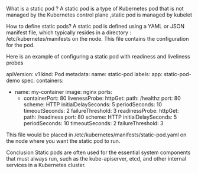 What is a static pod ?
A static pod is a type of Kubernetes pod that is not managed by the Kubernetes control plane ,static pod is managed by kubelet  

How to define static pods?
A static pod is defined using a YAML or JSON manifest file, which typically resides in a directory : /etc/kubernetes/manifests on the node. This file contains the configuration for the pod.

Here is an example of configuring a  static pod with readiness and liveliness probes

apiVersion: v1
kind: Pod
metadata:
  name: static-pod
  labels:
    app: static-pod-demo
spec:
  containers:
  - name: my-container
    image: nginx
    ports:
      - containerPort: 80
    livenessProbe:
      httpGet:
        path: /healthz
        port: 80
        scheme: HTTP
      initialDelaySeconds: 5
      periodSeconds: 10
      timeoutSeconds: 2
      failureThreshold: 3
    readinessProbe:
      httpGet:
        path: /readiness
        port: 80
        scheme: HTTP
      initialDelaySeconds: 5
      periodSeconds: 10
      timeoutSeconds: 2
      failureThreshold: 3


This file would be placed in /etc/kubernetes/manifests/static-pod.yaml on the node where you want the static pod to run.
  
Conclusion
   Static pods are often used for the essential system components that must always run, such as the kube-apiserver, etcd, and other internal services in a Kubernetes cluster. 